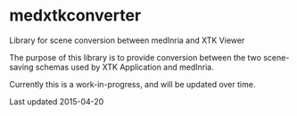 # medxtkconverter
Library for scene conversion between medInria and XTK Viewer

The purpose of this library is to provide conversion between the two scene-saving schemas used by XTK Application and medInria.

Currently this is a work-in-progress, and will be updated over time.

Last updated 2015-04-20

